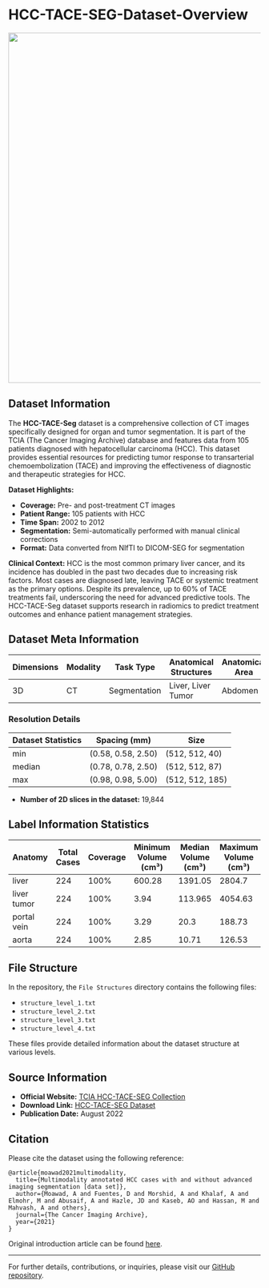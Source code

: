 # HCC-TACE-SEG-Dataset-Overview

<div align="center"> <a href="https://www.cancerimagingarchive.net/collection/hcc-tace-seg/"><img width="700px" height="auto" src="https://www.cancerimagingarchive.net/wp-content/uploads/2021/06/TCIA-Logo-01.png"></a> </div> <p style="text-align:center;font-size:10px;"><em></em></p>

## Dataset Information

The **HCC-TACE-Seg** dataset is a comprehensive collection of CT images specifically designed for organ and tumor segmentation. It is part of the TCIA (The Cancer Imaging Archive) database and features data from 105 patients diagnosed with hepatocellular carcinoma (HCC). This dataset provides essential resources for predicting tumor response to transarterial chemoembolization (TACE) and improving the effectiveness of diagnostic and therapeutic strategies for HCC.

**Dataset Highlights:**
- **Coverage:** Pre- and post-treatment CT images
- **Patient Range:** 105 patients with HCC
- **Time Span:** 2002 to 2012
- **Segmentation:** Semi-automatically performed with manual clinical corrections
- **Format:** Data converted from NIfTI to DICOM-SEG for segmentation

**Clinical Context:**
HCC is the most common primary liver cancer, and its incidence has doubled in the past two decades due to increasing risk factors. Most cases are diagnosed late, leaving TACE or systemic treatment as the primary options. Despite its prevalence, up to 60% of TACE treatments fail, underscoring the need for advanced predictive tools. The HCC-TACE-Seg dataset supports research in radiomics to predict treatment outcomes and enhance patient management strategies.

## Dataset Meta Information

| Dimensions | Modality | Task Type    | Anatomical Structures | Anatomical Area | Number of Categories | Data Volume | File Format |
|------------|----------|--------------|-----------------------|-----------------|----------------------|-------------|-------------|
| 3D         | CT       | Segmentation | Liver, Liver Tumor    | Abdomen         | 4                    | 628         | .dcm        |

### Resolution Details

| Dataset Statistics | Spacing (mm)        | Size            |
|--------------------|---------------------|-----------------|
| min                | (0.58, 0.58, 2.50)  | (512, 512, 40)  |
| median             | (0.78, 0.78, 2.50)  | (512, 512, 87)  |
| max                | (0.98, 0.98, 5.00)  | (512, 512, 185) |

- **Number of 2D slices in the dataset:** 19,844

## Label Information Statistics

| Anatomy     | Total Cases | Coverage | Minimum Volume (cm³)  | Median Volume (cm³) | Maximum Volume (cm³) |
|-------------|-------------|----------|-----------------------|---------------------|----------------------|
| liver       | 224         | 100%     | 600.28                | 1391.05             | 2804.7               |
| liver tumor | 224         | 100%     | 3.94                  | 113.965             | 4054.63              |
| portal vein | 224         | 100%     | 3.29                  | 20.3                | 188.73               |
| aorta       | 224         | 100%     | 2.85                  | 10.71               | 126.53               |

## File Structure

In the repository, the `File Structures` directory contains the following files:
- `structure_level_1.txt`
- `structure_level_2.txt`
- `structure_level_3.txt`
- `structure_level_4.txt`

These files provide detailed information about the dataset structure at various levels.

## Source Information

- **Official Website:** [TCIA HCC-TACE-SEG Collection](https://www.cancerimagingarchive.net/collection/hcc-tace-seg/)
- **Download Link:** [HCC-TACE-SEG Dataset](https://www.cancerimagingarchive.net/collection/hcc-tace-seg/)
- **Publication Date:** August 2022

## Citation

Please cite the dataset using the following reference:

```
@article{moawad2021multimodality,
  title={Multimodality annotated HCC cases with and without advanced imaging segmentation [data set]},
  author={Moawad, A and Fuentes, D and Morshid, A and Khalaf, A and Elmohr, M and Abusaif, A and Hazle, JD and Kaseb, AO and Hassan, M and Mahvash, A and others},
  journal={The Cancer Imaging Archive},
  year={2021}
}
```

Original introduction article can be found [here](https://zhuanlan.zhihu.com/p/708599534).

---

For further details, contributions, or inquiries, please visit our [GitHub repository](https://github.com/openmedlab/).